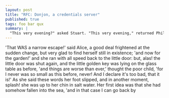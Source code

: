 ```yaml
---
layout: post
title: "RFC: Donjon, a credentials server"
published: true
tags: foo bar qux
summary: |
  "This very evening?" asked Stuart. "This very evening," returned Phileas Fogg.  He took out and consulted a pocket almanac, and added,  "As today is Wednesday, the 2nd of October, I shall be due in London in this very evening.
---
```


'That WAS a narrow escape!' said Alice, a good deal frightened at the  sudden change, but very glad to find herself still in existence; 'and  now for the garden!' and she ran with all speed back to the little door:  but, alas! the little door was shut again, and the little golden key was  lying on the glass table as before, 'and things are worse than ever,'  thought the poor child, 'for I never was so small as this before, never!  And I declare it's too bad, that it is!' As she said these words her foot slipped, and in another moment, splash!  she was up to her chin in salt water. Her first idea was that she  had somehow fallen into the sea, 'and in that case I can go back by


